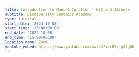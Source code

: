 ```yaml
---
title: Introduction to Manual Curation - HiC and JBrowse
subtitle: Biodiversity Genomics Academy
type: tutorial
start_date: '2024-10-08'
start_time: '13:00+00:00'
end_date: '2024-10-08'
end_time: '15:00+00:00'
location_name: Zoom
youtube_embed: https://www.youtube.com/watch?v=cRIr_qS2gOU
---
```

